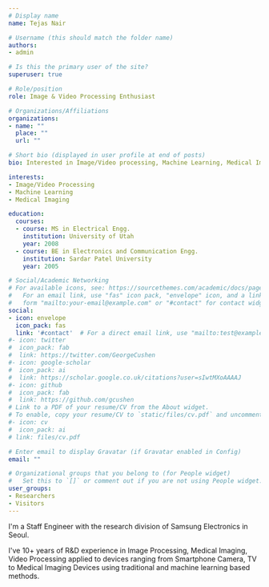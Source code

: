 ```yaml
---
# Display name
name: Tejas Nair

# Username (this should match the folder name)
authors:
- admin

# Is this the primary user of the site?
superuser: true

# Role/position
role: Image & Video Processing Enthusiast

# Organizations/Affiliations
organizations:
- name: ""
  place: "" 
  url: ""

# Short bio (displayed in user profile at end of posts)
bio: Interested in Image/Video processing, Machine Learning, Medical Imaging...

interests:
- Image/Video Processing
- Machine Learning
- Medical Imaging

education:
  courses:
  - course: MS in Electrical Engg.
    institution: University of Utah
    year: 2008
  - course: BE in Electronics and Communication Engg.
    institution: Sardar Patel University
    year: 2005

# Social/Academic Networking
# For available icons, see: https://sourcethemes.com/academic/docs/page-builder/#icons
#   For an email link, use "fas" icon pack, "envelope" icon, and a link in the
#   form "mailto:your-email@example.com" or "#contact" for contact widget.
social:
- icon: envelope
  icon_pack: fas
  link: '#contact'  # For a direct email link, use "mailto:test@example.org".
#- icon: twitter
#  icon_pack: fab
#  link: https://twitter.com/GeorgeCushen
#- icon: google-scholar
#  icon_pack: ai
#  link: https://scholar.google.co.uk/citations?user=sIwtMXoAAAAJ
#- icon: github
#  icon_pack: fab
#  link: https://github.com/gcushen
# Link to a PDF of your resume/CV from the About widget.
# To enable, copy your resume/CV to `static/files/cv.pdf` and uncomment the lines below.
#- icon: cv
#  icon_pack: ai
# link: files/cv.pdf

# Enter email to display Gravatar (if Gravatar enabled in Config)
email: ""

# Organizational groups that you belong to (for People widget)
#   Set this to `[]` or comment out if you are not using People widget.
user_groups:
- Researchers
- Visitors
---
```


I'm a Staff Engineer with the research division of Samsung Electronics in Seoul.

I've 10+ years of R&D experience in Image Processing, Medical Imaging, Video Processing applied to devices ranging from Smartphone Camera, TV to Medical Imaging Devices using traditional and machine learning based methods.  

